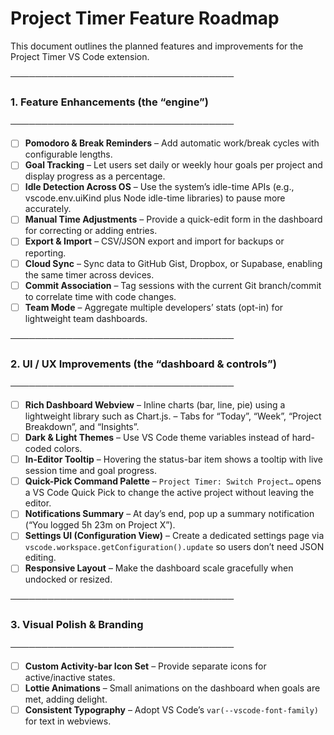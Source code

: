 # Project Timer Feature Roadmap

This document outlines the planned features and improvements for the Project Timer VS Code extension.

────────────────────────────────────
### 1. Feature Enhancements (the “engine”)
────────────────────────────────────
- [ ] **Pomodoro & Break Reminders** – Add automatic work/break cycles with configurable lengths.
- [ ] **Goal Tracking** – Let users set daily or weekly hour goals per project and display progress as a percentage.
- [ ] **Idle Detection Across OS** – Use the system’s idle-time APIs (e.g., vscode.env.uiKind plus Node idle-time libraries) to pause more accurately.
- [ ] **Manual Time Adjustments** – Provide a quick-edit form in the dashboard for correcting or adding entries.
- [ ] **Export & Import** – CSV/JSON export and import for backups or reporting.
- [ ] **Cloud Sync** – Sync data to GitHub Gist, Dropbox, or Supabase, enabling the same timer across devices.
- [ ] **Commit Association** – Tag sessions with the current Git branch/commit to correlate time with code changes.
- [ ] **Team Mode** – Aggregate multiple developers’ stats (opt-in) for lightweight team dashboards.

────────────────────────────────────
### 2. UI / UX Improvements (the “dashboard & controls”)
────────────────────────────────────
- [ ] **Rich Dashboard Webview**
  – Inline charts (bar, line, pie) using a lightweight library such as Chart.js.
  – Tabs for “Today”, “Week”, “Project Breakdown”, and “Insights”.
- [ ] **Dark & Light Themes** – Use VS Code theme variables instead of hard-coded colors.
- [ ] **In-Editor Tooltip** – Hovering the status-bar item shows a tooltip with live session time and goal progress.
- [ ] **Quick-Pick Command Palette** – `Project Timer: Switch Project…` opens a VS Code Quick Pick to change the active project without leaving the editor.
- [ ] **Notifications Summary** – At day’s end, pop up a summary notification (“You logged 5h 23m on Project X”).
- [ ] **Settings UI (Configuration View)** – Create a dedicated settings page via `vscode.workspace.getConfiguration().update` so users don’t need JSON editing.
- [ ] **Responsive Layout** – Make the dashboard scale gracefully when undocked or resized.

────────────────────────────────────
### 3. Visual Polish & Branding
────────────────────────────────────
- [ ] **Custom Activity-bar Icon Set** – Provide separate icons for active/inactive states.
- [ ] **Lottie Animations** – Small animations on the dashboard when goals are met, adding delight.
- [ ] **Consistent Typography** – Adopt VS Code’s `var(--vscode-font-family)` for text in webviews.
